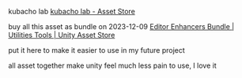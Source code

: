 kubacho lab
[kubacho lab - Asset Store](https://assetstore.unity.com/publishers/80066)

buy all this asset as bundle on 2023-12-09
[Editor Enhancers Bundle | Utilities Tools | Unity Asset Store](https://assetstore.unity.com/packages/tools/utilities/editor-enhancers-bundle-251318)

put it here to make it easier to use in my future project

all asset together make unity feel much less pain to use, I love it
